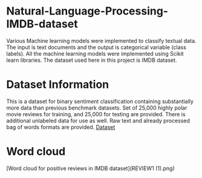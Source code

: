 # Natural-Language-Processing-IMDB-dataset

Various Machine learning models were implemented to classify textual data. The input is text documents and the output is categorical variable (class labels). All the machine learning models were implemented using Scikit learn libraries. The dataset used here in this project is IMDB dataset.

# Dataset Information

This is a dataset for binary sentiment classification containing substantially more data than previous benchmark datasets. Set of 25,000 highly polar movie reviews for training, and 25,000 for testing are provided. There is additional unlabeled data for use as well. Raw text and already processed bag of words formats are provided. [Dataset](https://ai.stanford.edu/~amaas/data/sentiment/)

# Word cloud

[Word cloud for positive reviews in IMDB dataset](REVIEW1 (1).png)

